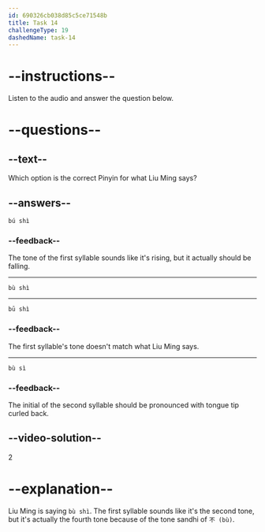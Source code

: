 ```yaml
---
id: 690326cb038d85c5ce71548b
title: Task 14
challengeType: 19
dashedName: task-14
---
```


<!-- (Audio) Liu Ming: 不是 (bù shì) -->

# --instructions--

Listen to the audio and answer the question below.

# --questions--

## --text--

Which option is the correct Pinyin for what Liu Ming says?

## --answers--

`bú shì`

### --feedback--

The tone of the first syllable sounds like it's rising, but it actually should be falling.

---

`bù shì`

---

`bū shì`

### --feedback--

The first syllable's tone doesn't match what Liu Ming says.

---

`bù sì`

### --feedback--

The initial of the second syllable should be pronounced with tongue tip curled back.

## --video-solution--

2

# --explanation--

Liu Ming is saying `bù shì`. The first syllable sounds like it's the second tone, but it's actually the fourth tone because of the tone sandhi of `不 (bù)`.
